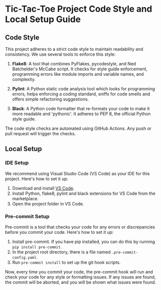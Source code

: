 # Tic-Tac-Toe Project Code Style and Local Setup Guide

## Code Style

This project adheres to a strict code style to maintain readability and consistency. We use several tools to enforce this style:

1. **Flake8**: A tool that combines PyFlakes, pycodestyle, and Ned Batchelder's McCabe script. It checks for style guide enforcement, programming errors like module imports and variable names, and complexity.

2. **Pylint**: A Python static code analysis tool which looks for programming errors, helps enforcing a coding standard, sniffs for code smells and offers simple refactoring suggestions.

3. **Black**: A Python code formatter that re-formats your code to make it more readable and 'pythonic'. It adheres to PEP 8, the official Python style guide.

The code style checks are automated using GitHub Actions. Any push or pull request will trigger the checks.

## Local Setup

### IDE Setup

We recommend using Visual Studio Code (VS Code) as your IDE for this project. Here's how to set it up:

1. Download and install [VS Code](https://code.visualstudio.com/download).
2. Install Python, flake8, pylint and black extensions for VS Code from the marketplace.
3. Open the project folder in VS Code.

### Pre-commit Setup

Pre-commit is a tool that checks your code for any errors or discrepancies before you commit your code. Here's how to set it up:

1. Install pre-commit. If you have pip installed, you can do this by running `pip install pre-commit`.
2. In the project root directory, there is a file named `.pre-commit-config.yaml`.
3. Run `pre-commit install` to set up the git hook scripts.

Now, every time you commit your code, the pre-commit hook will run and check your code for any style or formatting issues. If any issues are found, the commit will be aborted, and you will be shown what issues were found.

